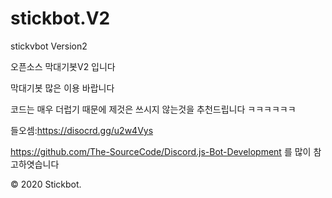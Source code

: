 # stickbot.V2
stickvbot Version2

오픈소스 막대기봇V2 입니다

막대기봇 많은 이용 바랍니다

코드는 매우 더럽기 때문에 제것은 쓰시지 않는것을 추천드립니다 ㅋㅋㅋㅋㅋㅋ

들오셈:https://disocrd.gg/u2w4Vys

https://github.com/The-SourceCode/Discord.js-Bot-Development 를 많이 참고하엿습니다

© 2020 Stickbot.
